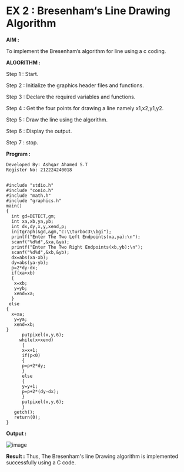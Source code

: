 # EX 2 : Bresenham‘s Line Drawing Algorithm

**AIM :**

 To  implement the Bresenham’s  algorithm for line using a c coding.

**ALGORITHM :**

   Step 1 : Start.
   
   Step 2 : Initialize the graphics header files and functions.

   Step 3 : Declare the required variables and functions.

   Step 4 : Get the four points for drawing a line namely x1,x2,y1,y2.

   Step 5 : Draw the line using the algorithm.

   Step  6 : Display the output.

   Step 7 : stop.

**Program :**
```
Developed By: Ashqar Ahamed S.T
Register No: 212224240018
```
```

#include "stdio.h"
#include "conio.h"
#include "math.h"
#include "graphics.h"
main()
{
  int gd=DETECT,gm;
  int xa,xb,ya,yb;
  int dx,dy,x,y,xend,p;
  initgraph(&gd,&gm,"c:\\turboc3\\bgi");
  printf("Enter The Two Left Endpoints(xa,ya):\n");
  scanf("%d%d",&xa,&ya);
  printf("Enter The Two Right Endpoints(xb,yb):\n");
  scanf("%d%d",&xb,&yb);
  dx=abs(xa-xb);
  dy=abs(ya-yb);
  p=2*dy-dx;
  if(xa>xb)
  {
   x=xb;
   y=yb;
   xend=xa;
  }
 else
{
  x=xa;
   y=ya;
   xend=xb;
}
      putpixel(x,y,6);
     while(x<xend)
      {
      x=x+1;
      if(p<0)
      {
      p=p+2*dy;
      }
      else
      {
      y=y+1;
      p=p+2*(dy-dx);
      }
      putpixel(x,y,6);
      }
   getch();
   return(0);
}
```

**Output :**

![image](https://github.com/user-attachments/assets/5730485a-9b6d-46ba-8b62-7203da6a8c23)

**Result :**
Thus, The Bresenham's line Drawing algorithm is implemented successfully using a C code.

